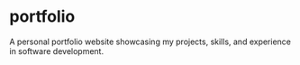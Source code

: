 # portfolio
A personal portfolio website showcasing my projects, skills, and experience in software development. 
